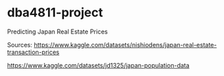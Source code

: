 # dba4811-project
Predicting Japan Real Estate Prices

Sources: 
https://www.kaggle.com/datasets/nishiodens/japan-real-estate-transaction-prices

https://www.kaggle.com/datasets/jd1325/japan-population-data
